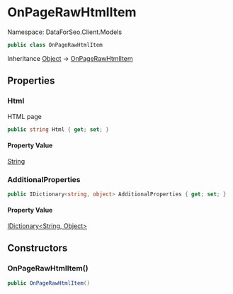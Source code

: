 # OnPageRawHtmlItem

Namespace: DataForSeo.Client.Models

```csharp
public class OnPageRawHtmlItem
```

Inheritance [Object](https://docs.microsoft.com/en-us/dotnet/api/system.object) → [OnPageRawHtmlItem](./dataforseo.client.models.onpagerawhtmlitem.md)

## Properties

### **Html**

HTML page

```csharp
public string Html { get; set; }
```

#### Property Value

[String](https://docs.microsoft.com/en-us/dotnet/api/system.string)<br>

### **AdditionalProperties**

```csharp
public IDictionary<string, object> AdditionalProperties { get; set; }
```

#### Property Value

[IDictionary&lt;String, Object&gt;](https://docs.microsoft.com/en-us/dotnet/api/system.collections.generic.idictionary-2)<br>

## Constructors

### **OnPageRawHtmlItem()**

```csharp
public OnPageRawHtmlItem()
```
